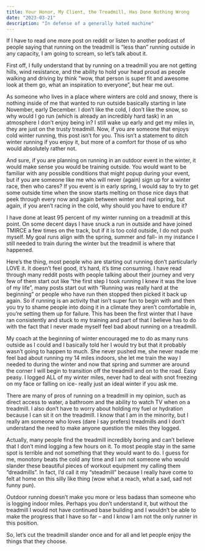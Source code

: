 ```yaml
---
title: Your Honor, My Client, the Treadmill, Has Done Nothing Wrong
date: "2023-03-21"
description: "In defense of a generally hated machine"
---
```

If I have to read one more post on reddit or listen to another podcast of people saying that running on the treadmill is “less than” running outside in any capacity, I am going to scream, so let’s talk about it.

First off, I fully understand that by running on a treadmill you are not getting hills, wind resistance, and the ability to hold your head proud as people walking and driving by think “wow, that person is super fit and awesome look at them go, what an inspiration to everyone”, but hear me out.

As someone who lives in a place where winters are cold and snowy, there is nothing inside of me that wanted to run outside basically starting in late November, early December. I don’t like the cold, I don’t like the snow, so why would I go run (which is already an incredibly hard task) in an atmosphere I don’t enjoy being in? I still wake up early and get my miles in, they are just on the trusty treadmill. Now, if you are someone that enjoys cold winter running, this post isn’t for you. This isn’t a statement to ditch winter running if you enjoy it, but more of a comfort for those of us who would absolutely rather not. 

And sure, if you are planning on running in an outdoor event in the winter, it would make sense you would be training outside. You would want to be familiar with any possible conditions that might popup during your event, but if you are someone like me who will never (again) sign up for a winter race, then who cares? If you event is in early spring, I would say to try to get some outside time when the snow starts melting on those nice days that peek through every now and again between winter and real spring, but again, if you aren’t racing in the cold, why should you have to endure it? 

I have done at least 95 percent of my winter running on a treadmill at this point. On some decent days I have snuck a run in outside and have joined TMIRCE a few times on the track, but if it is too cold outside, I do not push myself. My goal runs align with the spring, summer and fall- in my instance I still needed to train during the winter but the treadmill is where that happened. 

Here’s the thing, most people who are starting out running don’t particularly LOVE it. It doesn’t feel good, it’s hard, it’s time consuming. I have read through many reddit posts with people talking about their journey and very few of them start out like “the first step I took running I knew it was the love of my life”, many posts start out with “Running was really hard at the beginning” or people who have run then stopped then picked it back up again. So if running is an activity that isn’t super fun to begin with and then you try to shame people into doing it in a climate they aren’t comfortable in, you’re setting them up for failure. This has been the first winter that I have ran consistently and stuck to my training and part of that I believe has to do with the fact that I never made myself feel bad about running on a treadmill.

My coach at the beginning of winter encouraged me to do as many runs outside as I could and I basically told her I would try but that it probably wasn’t going to happen to much. She never pushed me, she never made me feel bad about running my 14 miles indoors, she let me train the way I needed to during the winter and now that spring and summer are around the corner I will begin to transition off the treadmill and on to the road. Easy peasy. I logged ALL of my winter miles, never had to deal with snot freezing on my face or falling on ice- really just an ideal winter if you ask me.

There are many of pros of running on a treadmill in my opinion, such as direct access to water, a bathroom and the ability to watch TV when on a treadmill. I also don’t have to worry about holding my fuel or hydration because I can sit it on the treadmill. I know that I am in the minority, but I really am someone who loves (dare I say prefers) treadmills and I don’t understand the need to make anyone question the miles they logged. 

Actually, many people find the treadmill incredibly boring and can’t believe that I don’t mind logging a few hours on it. To most people stay in the same spot is terrible and not something that they would want to do. I guess for me, monotony beats the cold any time and I am not someone who would slander these beautiful pieces of workout equipment my calling them “dreadmills”. In fact, I’d call it my “steadmill” because I really have come to felt at home on this silly like thing (wow what a reach, what a sad, sad not funny pun).

Outdoor running doesn’t make you more or less badass than someone who is logging indoor miles. Perhaps you don’t understand it, but without the treadmill I would not have continued base building and I wouldn’t be able to make the progress that I have so far – and I know I am not the only runner in this position.

So, let’s cut the treadmill slander once and for all and let people enjoy the things that they choose. 


